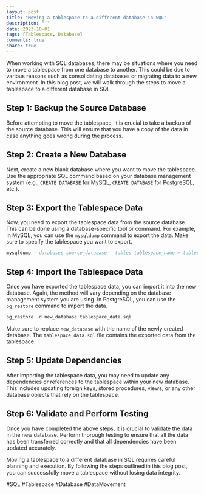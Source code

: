 ```yaml
---
layout: post
title: "Moving a tablespace to a different database in SQL"
description: " "
date: 2023-10-01
tags: [Tablespace, Database]
comments: true
share: true
---
```


When working with SQL databases, there may be situations where you need to move a tablespace from one database to another. This could be due to various reasons such as consolidating databases or migrating data to a new environment. In this blog post, we will walk through the steps to move a tablespace to a different database in SQL.

## Step 1: Backup the Source Database
Before attempting to move the tablespace, it is crucial to take a backup of the source database. This will ensure that you have a copy of the data in case anything goes wrong during the process.

## Step 2: Create a New Database
Next, create a new blank database where you want to move the tablespace. Use the appropriate SQL command based on your database management system (e.g., `CREATE DATABASE` for MySQL, `CREATE DATABASE` for PostgreSQL, etc.).

## Step 3: Export the Tablespace Data
Now, you need to export the tablespace data from the source database. This can be done using a database-specific tool or command. For example, in MySQL, you can use the `mysqldump` command to export the data. Make sure to specify the tablespace you want to export.

```sql
mysqldump --databases source_database --tables tablespace_name > tablespace_data.sql
```

## Step 4: Import the Tablespace Data
Once you have exported the tablespace data, you can import it into the new database. Again, the method will vary depending on the database management system you are using. In PostgreSQL, you can use the `pg_restore` command to import the data.

```sql
pg_restore -d new_database tablespace_data.sql
```

Make sure to replace `new_database` with the name of the newly created database. The `tablespace_data.sql` file contains the exported data from the tablespace.

## Step 5: Update Dependencies
After importing the tablespace data, you may need to update any dependencies or references to the tablespace within your new database. This includes updating foreign keys, stored procedures, views, or any other database objects that rely on the tablespace.

## Step 6: Validate and Perform Testing
Once you have completed the above steps, it is crucial to validate the data in the new database. Perform thorough testing to ensure that all the data has been transferred correctly and that all dependencies have been updated accurately.

Moving a tablespace to a different database in SQL requires careful planning and execution. By following the steps outlined in this blog post, you can successfully move a tablespace without losing data integrity.

#SQL #Tablespace #Database #DataMovement